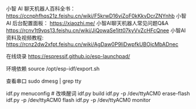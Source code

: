 小智 AI 聊天机器人百科全书：
https://ccnphfhqs21z.feishu.cn/wiki/F5krwD16viZoF0kKkvDcrZNYnhb
小智 AI 后台配置面板：
https://xiaozhi.me/
小智AI聊天机器人常见问题Q&A
https://rcnv1t9vps13.feishu.cn/wiki/JiQowaSe1itt07kyVvZcHFcQnee
小智AI资料及视频教程:
https://rcnz2dw2xfpt.feishu.cn/wiki/AgDaw0P9liDwpfkUBOjcMbADnec

在线烧录
https://espressif.github.io/esp-launchpad/

环境依赖
source /opt/esp-idf/export.sh

查看串口
sudo dmesg | grep tty

idf.py menuconfig         # 改唤醒词
idf.py build
idf.py -p /dev/ttyACM0 erase-flash
idf.py -p /dev/ttyACM0 flash
idf.py -p /dev/ttyACM0 monitor
